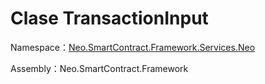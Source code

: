 # Clase TransactionInput

Namespace：[Neo.SmartContract.Framework.Services.Neo](../Neo.md)

Assembly：Neo.SmartContract.Framework


